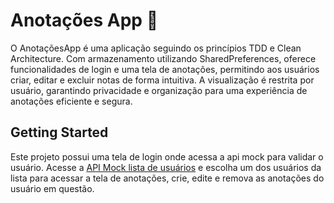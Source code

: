 # Anotações App 📒

O AnotaçõesApp é uma aplicação seguindo os princípios TDD e Clean Architecture. Com armazenamento utilizando SharedPreferences, oferece funcionalidades de login e uma tela de anotações, permitindo aos usuários criar, editar e excluir notas de forma intuitiva. A visualização é restrita por usuário, garantindo privacidade e organização para uma experiência de anotações eficiente e segura.

## Getting Started

Este projeto possui uma tela de login onde acessa a api mock para validar o usuário. Acesse a [API Mock lista de usuários](https://65477416902874dff3ac4fc4.mockapi.io/usuario/) e escolha um dos usuários da lista para acessar a tela de anotações, crie, edite e remova as anotações do usuário em questão.







